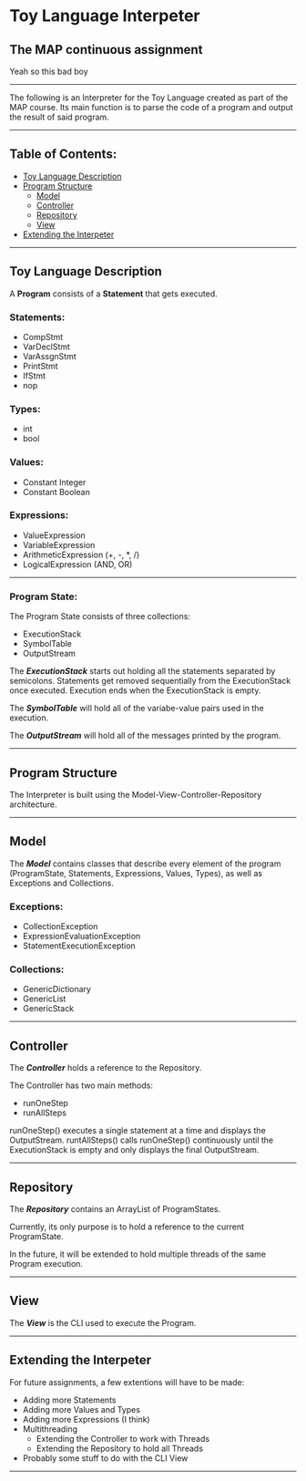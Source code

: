 # Toy Language Interpeter
## The MAP continuous assignment
Yeah so this bad boy

---
The following is an Interpreter for the Toy Language created as part of the MAP course.
Its main function is to parse the code of a program and output the result of said program.

---
## Table of Contents:
 - [Toy Language Description](#toy-language-description) 
 - [Program Structure](#program-structure)
   - [Model](#model)
   - [Controller](#controller)
   - [Repository](#repository)
   - [View](#view)
 - [Extending the Interpeter](#extending-the-interpeter)

---
## Toy Language Description
A **Program** consists of a **Statement** that gets executed.

### Statements:
 - CompStmt
 - VarDeclStmt
 - VarAssgnStmt
 - PrintStmt
 - IfStmt
 - nop

### Types:
 - int
 - bool

### Values:
 - Constant Integer
 - Constant Boolean

### Expressions:
 - ValueExpression
 - VariableExpression
 - ArithmeticExpression (+, -, *, /)
 - LogicalExpression (AND, OR)

---

### Program State:
The Program State consists of three collections:
 - ExecutionStack
 - SymbolTable
 - OutputStream

The ***ExecutionStack*** starts out holding all the statements separated by semicolons.
Statements get removed sequentially from the ExecutionStack once executed.
Execution ends when the ExecutionStack is empty.

The ***SymbolTable*** will hold all of the variabe-value pairs used in the execution.

The ***OutputStream*** will hold all of the messages printed by the program.

---
## Program Structure
The Interpreter is built using the Model-View-Controller-Repository architecture.


---
## Model
The ***Model*** contains classes that describe every element of the program (ProgramState, Statements, Expressions, Values, Types), as well as Exceptions and Collections.

### Exceptions:
 - CollectionException
 - ExpressionEvaluationException
 - StatementExecutionException

### Collections:
- GenericDictionary
- GenericList
- GenericStack


---
## Controller
The ***Controller*** holds a reference to the Repository.

The Controller has two main methods: 
 - runOneStep
 - runAllSteps

runOneStep() executes a single statement at a time and displays the OutputStream.
runtAllSteps() calls runOneStep() continuously until the ExecutionStack is empty and only displays the final OutputStream.


---
## Repository
The ***Repository*** contains an ArrayList of ProgramStates.

Currently, its only purpose is to hold a reference to the current ProgramState. 

In the future, it will be extended to hold multiple threads of the same Program execution.

---
## View

The ***View*** is the CLI used to execute the Program.


---
## Extending the Interpeter
For future assignments, a few extentions will have to be made:
 - Adding more Statements
 - Adding more Values and Types
 - Adding more Expressions (I think)
 - Multithreading
   - Extending the Controller to work with Threads
   -  Extending the Repository to hold all Threads
 - Probably some stuff to do with the CLI View


---